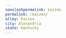 ```yaml
---
﻿nonslashpermalink: kaizen
permalink: /kaizen/
alley: Kaizen
city: Alexandria
state: Kentucky
---
```


